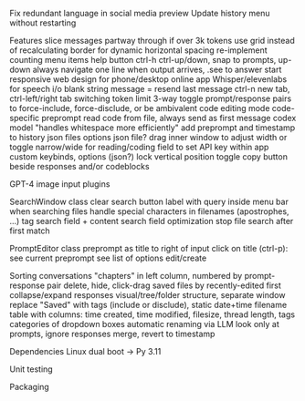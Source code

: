 Fix redundant language in social media preview
Update history menu without restarting

Features
  slice messages partway through if over 3k tokens
  use grid instead of recalculating border for dynamic horizontal spacing
  re-implement counting menu items
  help button ctrl-h
  ctrl-up/down, snap to prompts, up-down always navigate one line
  when output arrives, .see to answer start
  responsive web design for phone/desktop online app
  Whisper/elevenlabs for speech i/o
  blank string message = resend last message
  ctrl-n new tab, ctrl-left/right tab switching
  token limit
    3-way toggle prompt/response pairs to force-include, force-disclude, or be ambivalent
  code editing mode
    code-specific preprompt
    read code from file, always send as first message
    codex model "handles whitespace more efficiently"
  add preprompt and timestamp to history json files
  options json file?
  drag inner window to adjust width or toggle narrow/wide for reading/coding
  field to set API key within app
  custom keybinds, options (json?)
  lock vertical position toggle
  copy button beside responses and/or codeblocks
  
GPT-4
  image input
  plugins

SearchWindow class
  clear search button
  label with query inside menu bar when searching files
  handle special characters in filenames (apostrophes, ...)
  tag search field + content search field
  optimization
    stop file search after first match
  
PromptEditor class
  preprompt as title to right of input
  click on title (ctrl-p):
    see current preprompt
    see list of options
    edit/create

Sorting conversations
  "chapters" in left column, numbered by prompt-response pair
  delete, hide, click-drag
  saved files by recently-edited first
  collapse/expand responses
  visual/tree/folder structure, separate window
  replace "Saved" with tags (include or disclude), static date+time filename
  table with columns: time created, time modified, filesize, thread length, tags
  categories of dropdown boxes
  automatic renaming via LLM
    look only at prompts, ignore responses
  merge, revert to timestamp

Dependencies
  Linux dual boot -> Py 3.11

Unit testing

Packaging